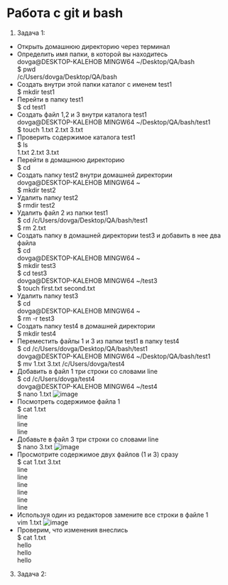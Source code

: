 # Работа с git и bash
1. Задача 1:
- Открыть домашнюю директорию через терминал
- Определить имя папки, в которой вы находитесь  
dovga@DESKTOP-KALEHOB MINGW64 ~/Desktop/QA/bash  
$ pwd  
/c/Users/dovga/Desktop/QA/bash
- Создать внутри этой папки каталог с именем test1  
$ mkdir test1  
- Перейти в папку test1  
$ cd test1  
- Создать файл 1,2 и 3 внутри каталога test1  
dovga@DESKTOP-KALEHOB MINGW64 ~/Desktop/QA/bash/test1  
$ touch 1.txt 2.txt 3.txt
- Проверить содержимое каталога test1  
$ ls  
1.txt  2.txt  3.txt
- Перейти в домашнюю директорию  
$ cd
- Создать папку test2 внутри домашней директории  
dovga@DESKTOP-KALEHOB MINGW64 ~  
$ mkdir test2
- Удалить папку test2  
$ rmdir test2
- Удалить файл 2 из папки test1  
$ cd /c/Users/dovga/Desktop/QA/bash/test1   
$ rm 2.txt
- Создать папку в домашней директории test3 и добавить в нее два файла  
$ cd  
dovga@DESKTOP-KALEHOB MINGW64 ~  
$ mkdir test3  
$ cd test3  
dovga@DESKTOP-KALEHOB MINGW64 ~/test3  
$ touch first.txt second.txt  
- Удалить папку test3  
$ cd  
dovga@DESKTOP-KALEHOB MINGW64 ~  
$ rm -r test3
- Создать папку test4 в домашней директории  
$ mkdir test4
- Переместить файлы 1 и 3 из папки test1 в папку test4  
$  cd /c/Users/dovga/Desktop/QA/bash/test1  
dovga@DESKTOP-KALEHOB MINGW64 ~/Desktop/QA/bash/test1  
$ mv 1.txt 3.txt /c/Users/dovga/test4
- Добавить в файл 1 три строки со словами line  
$ cd /c/Users/dovga/test4  
dovga@DESKTOP-KALEHOB MINGW64 ~/test4  
$ nano 1.txt
![image](https://github.com/VikaDov/git_bash/assets/118528449/e9f23e78-fe6b-4a09-99cc-f30c3b9b06d8)
- Посмотреть содержимое файла 1  
$ cat 1.txt  
line  
line  
line
- Добавьте в файл 3 три строки со словами line  
$ nano 3.txt
![image](https://github.com/VikaDov/git_bash/assets/118528449/8362b598-584e-40c5-b3b8-8ad997922f9b)
- Просмотрите содержимое двух файлов (1 и 3) сразу  
$ cat 1.txt 3.txt  
line  
line  
line  
line  
line  
line
- Используя один из редакторов замените все строки в файле 1  
vim 1.txt
![image](https://github.com/VikaDov/git_bash/assets/118528449/be3fe7ce-2958-4b23-8664-8fa40cb25b64)
- Проверим, что изменения внеслись   
$ cat 1.txt  
hello  
hello  
hello
3. Задача 2:
